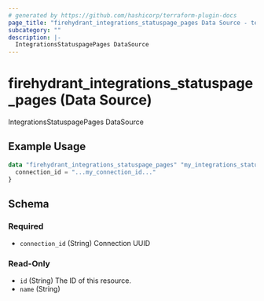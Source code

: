 ```yaml
---
# generated by https://github.com/hashicorp/terraform-plugin-docs
page_title: "firehydrant_integrations_statuspage_pages Data Source - terraform-provider-firehydrant"
subcategory: ""
description: |-
  IntegrationsStatuspagePages DataSource
---
```


# firehydrant_integrations_statuspage_pages (Data Source)

IntegrationsStatuspagePages DataSource

## Example Usage

```terraform
data "firehydrant_integrations_statuspage_pages" "my_integrations_statuspage_pages" {
  connection_id = "...my_connection_id..."
}
```

<!-- schema generated by tfplugindocs -->
## Schema

### Required

- `connection_id` (String) Connection UUID

### Read-Only

- `id` (String) The ID of this resource.
- `name` (String)
